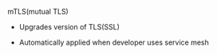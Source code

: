 mTLS(mutual TLS)

-   Upgrades version of TLS(SSL)

-   Automatically applied when developer uses service mesh
